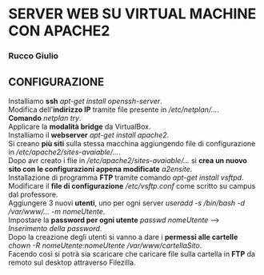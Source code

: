 # SERVER WEB SU VIRTUAL MACHINE CON APACHE2
### Rucco Giulio

## CONFIGURAZIONE
Installiamo **ssh** *apt-get install openssh-server*.<br>
Modifica dell'**indirizzo IP** tramite file presente in */etc/netplan/...*.<br>
**Comando** *netplan try*.<br>
Applicare la **modalità bridge** da VirtualBox.<br>
Installiamo il **webserver** *apt-get install apache2*.<br>
Si creano **più siti** sulla stessa macchina aggiungendo file di configurazione in */etc/apache2/sites-avaiable/...*.<br>
Dopo avr creato i flie in */etc/apache2/sites-avaiable/...* si **crea un nuovo sito con le configurazioni appena modificate** *a2ensite*.<br>
Installazione di programma **FTP** tramite comando *apt-get install vsftpd*.<br>
Modificare il **file di configurazione** */etc/vsftp.conf* come scritto su campus dal professore.<br>
Aggiungere 3 nuovi **utenti**, uno per ogni server *useradd -s /bin/bash -d /var/www/... -m nomeUtente*.<br>
Impostare la **password per ogni utente** *passwd nomeUtente* --> *Inserimento della password*.<br>
Dopo la creazione degli utenti si vanno a dare i **permessi alle cartelle** *chown -R nomeUtente:nomeUtente /var/www/cartellaSito*.<br>
Facendo così si potrà sia scaricare che caricare file sulla cartella in **FTP** da remoto sul desktop attraverso Filezilla.<br>
